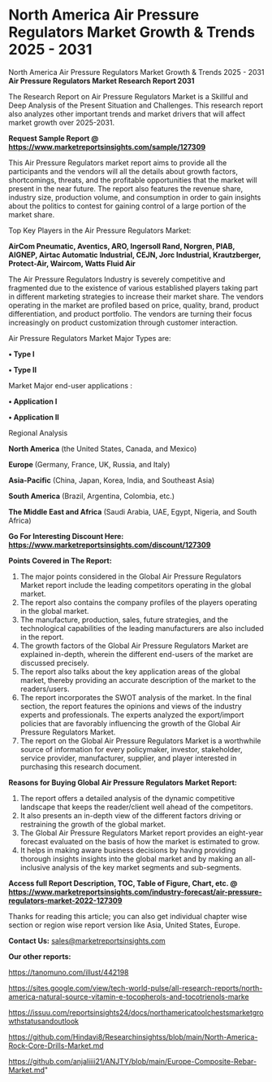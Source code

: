 # North America Air Pressure Regulators Market Growth & Trends 2025 - 2031
North America Air Pressure Regulators Market Growth & Trends 2025 - 2031
<strong>Air Pressure Regulators Market Research Report 2031</strong>

The Research Report on Air Pressure Regulators Market is a Skillful and Deep Analysis of the Present Situation and Challenges. This research report also analyzes other important trends and market drivers that will affect market growth over 2025-2031.

<strong>Request Sample Report @ <a href=https://www.marketreportsinsights.com/sample/127309>https://www.marketreportsinsights.com/sample/127309</a></strong>

This Air Pressure Regulators market report aims to provide all the participants and the vendors will all the details about growth factors, shortcomings, threats, and the profitable opportunities that the market will present in the near future. The report also features the revenue share, industry size, production volume, and consumption in order to gain insights about the politics to contest for gaining control of a large portion of the market share.

Top Key Players in the Air Pressure Regulators Market:

<strong>AirCom Pneumatic, Aventics, ARO, Ingersoll Rand, Norgren, PIAB, AIGNEP, Airtac Automatic Industrial, CEJN, Jorc Industrial, Krautzberger, Protect-Air, Waircom, Watts Fluid Air</strong>

The Air Pressure Regulators Industry is severely competitive and fragmented due to the existence of various established players taking part in different marketing strategies to increase their market share. The vendors operating in the market are profiled based on price, quality, brand, product differentiation, and product portfolio. The vendors are turning their focus increasingly on product customization through customer interaction.

Air Pressure Regulators Market Major Types are:

<strong>• Type I

• Type II</strong>

Market Major end-user applications :

<strong>• Application I

• Application II</strong>

Regional Analysis

</u><strong><b>North America</b></strong> (the United States, Canada, and Mexico)

<strong><b>Europe </b></strong>(Germany, France, UK, Russia, and Italy)

<strong><b>Asia-Pacific</b></strong> (China, Japan, Korea, India, and Southeast Asia)

<strong><b>South America</b></strong> (Brazil, Argentina, Colombia, etc.)

<strong><b>The Middle East and Africa</b></strong> (Saudi Arabia, UAE, Egypt, Nigeria, and South Africa)

<strong>Go For Interesting Discount Here: <a href=https://www.marketreportsinsights.com/discount/127309>https://www.marketreportsinsights.com/discount/127309</a></strong>

<strong>Points Covered in The Report:</strong>
<ol>
  <li>The major points considered in the Global Air Pressure Regulators Market report include the leading competitors operating in the global market.</li>
  <li>The report also contains the company profiles of the players operating in the global market.</li>
  <li>The manufacture, production, sales, future strategies, and the technological capabilities of the leading manufacturers are also included in the report.</li>
  <li>The growth factors of the Global Air Pressure Regulators Market are explained in-depth, wherein the different end-users of the market are discussed precisely.</li>
  <li>The report also talks about the key application areas of the global market, thereby providing an accurate description of the market to the readers/users.</li>
  <li>The report incorporates the SWOT analysis of the market. In the final section, the report features the opinions and views of the industry experts and professionals. The experts analyzed the export/import policies that are favorably influencing the growth of the Global Air Pressure Regulators Market.</li>
  <li>The report on the Global Air Pressure Regulators Market is a worthwhile source of information for every policymaker, investor, stakeholder, service provider, manufacturer, supplier, and player interested in purchasing this research document.</li>
</ol>
<strong>Reasons for Buying Global Air Pressure Regulators Market Report:</strong>

<ol>
  <li>The report offers a detailed analysis of the dynamic competitive landscape that keeps the reader/client well ahead of the competitors.</li>
  <li>It also presents an in-depth view of the different factors driving or restraining the growth of the global market.</li>
  <li>The Global Air Pressure Regulators Market report provides an eight-year forecast evaluated on the basis of how the market is estimated to grow.</li>
  <li>It helps in making aware business decisions by having providing thorough insights insights into the global market and by making an all-inclusive analysis of the key market segments and sub-segments.</li>
</ol>
<strong>Access full Report Description, TOC, Table of Figure, Chart, etc. @ <a href=https://www.marketreportsinsights.com/industry-forecast/air-pressure-regulators-market-2022-127309>https://www.marketreportsinsights.com/industry-forecast/air-pressure-regulators-market-2022-127309</a></strong>


Thanks for reading this article; you can also get individual chapter wise section or region wise report version like Asia, United States, Europe.

<strong>Contact Us:</strong>
sales@marketreportsinsights.com

<strong>Our other reports:</strong>

<a href=https://tanomuno.com/illust/442198>https://tanomuno.com/illust/442198</a>

<a href=https://sites.google.com/view/tech-world-pulse/all-research-reports/north-america-natural-source-vitamin-e-tocopherols-and-tocotrienols-marke>https://sites.google.com/view/tech-world-pulse/all-research-reports/north-america-natural-source-vitamin-e-tocopherols-and-tocotrienols-marke</a>

<a href=https://issuu.com/reportsinsights24/docs/northamericatoolchestsmarketgrowthstatusandoutlook>https://issuu.com/reportsinsights24/docs/northamericatoolchestsmarketgrowthstatusandoutlook</a>

<a href=https://github.com/Hindavi8/Researchinsightss/blob/main/North-America-Rock-Core-Drills-Market.md>https://github.com/Hindavi8/Researchinsightss/blob/main/North-America-Rock-Core-Drills-Market.md</a>

<a href=https://github.com/anjaliiii21/ANJTY/blob/main/Europe-Composite-Rebar-Market.md>https://github.com/anjaliiii21/ANJTY/blob/main/Europe-Composite-Rebar-Market.md</a>"

